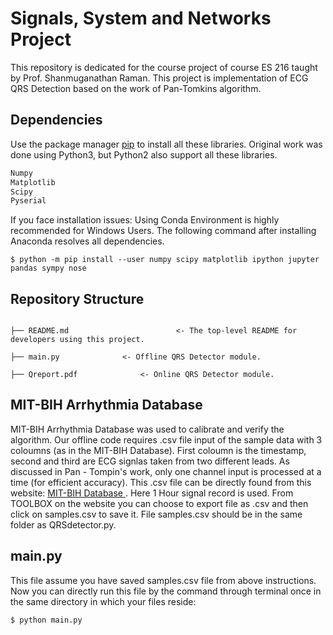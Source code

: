 # Signals, System and Networks Project

This repository is dedicated for the course project of course ES 216 taught by Prof. Shanmuganathan Raman. This project is implementation of ECG QRS Detection based on the work of Pan-Tomkins algorithm.


## Dependencies

Use the package manager [pip](https://pip.pypa.io/en/stable/) to install all these libraries. Original work was done using Python3, but Python2 also support all these libraries.

```bash
Numpy
Matplotlib
Scipy
Pyserial
```
If you face installation issues: Using Conda Environment is highly recommended for Windows Users. The following command after installing Anaconda resolves all dependencies.
```
$ python -m pip install --user numpy scipy matplotlib ipython jupyter pandas sympy nose
```

## Repository Structure
```

├── README.md          				 <- The top-level README for developers using this project.

├── main.py   			 <- Offline QRS Detector module.

├── Qreport.pdf    			 <- Online QRS Detector module.

```

## MIT-BIH Arrhythmia Database 
MIT-BIH Arrhythmia Database was used to calibrate and verify the algorithm. Our offline code requires .csv file input of the sample data with 3 coloumns (as in the MIT-BIH Database). First coloumn is the timestamp, second and third are ECG signlas taken from two different leads. As discussed in Pan - Tompin's work, only one channel input is processed at a time (for efficient accuracy). This .csv file can be directly found from this website:
 [ MIT-BIH Database ](https://www.physionet.org/cgi-bin/atm/ATM).
Here 1 Hour signal record is used. From TOOLBOX on the website you can choose to export file as .csv and then click on samples.csv to save it.
File samples.csv should be in the same folder as QRSdetector.py.

## main.py
This file assume you have saved samples.csv file from above instructions. Now you can directly run this file by the command through terminal once in the same directory in which your files reside:
```
$ python main.py
```
